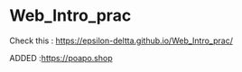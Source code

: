 # Web_Intro_prac

Check this : https://epsilon-deltta.github.io/Web_Intro_prac/

ADDED :https://poapo.shop
